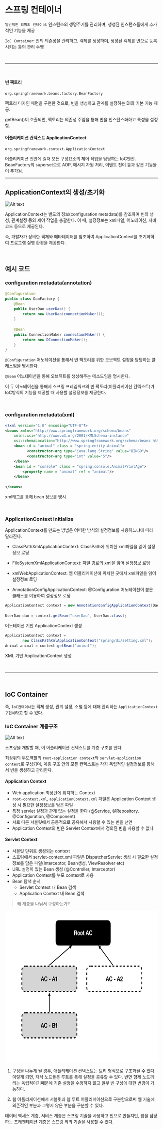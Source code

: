 
# 스프링 컨테이너

`일반적인 의미의 컨테이너`: 인스턴스의 생명주기를 관리하며, 생성된 인스턴스들에게 추가적인 기능을 제공

`IoC Container`: 빈의 의존성을 관리하고, 객체를 생성하며, 생성된 객체를 빈으로 등록시키는 등의 관리 수행

<br>

---

<br>

####  빈 팩토리
 `org.springframework.beans.factory.BeanFactory`

팩토리 디자인 패턴을 구현한 것으로, 빈을 생성하고 관계를 설정하는 DI의 기본 기능 제공.

getBean()이 호출되면, 팩토리는 의존성 주입을 툥해 빈을 인스턴스화하고 특성을 설정함.



#### 어플리케이션 컨텍스트 ApplicationContect

`org.springframework.context.ApplicationContext`

어플리케이션 전반에 걸쳐 모든 구성요소의 제어 작업을 담당하는 IoC엔진. BeanFactory의 superset으로 AOP, 메시지 자원 처리, 이벤트 전이 등과 같은 기능들이 추가됨.


---

## ApplicationContext의 생성/초기화

![Alt text](https://docs.spring.io/spring-framework/docs/current/reference/html/images/container-magic.png)

ApplicationContext는 별도의 정보(configuration metadata)를 참조하여 빈의 생성, 관계설정 등의 제어 작업을 총괄한다.
이 때, 설정정보는 xml파일, 어노테이션, 자바코드 등으로 제공된다. 

즉, 개발자가 정의한 객체와 메타데이터를 참조하여 ApplicationContext를 초기화하여 프로그램 실행 환경을 제공한다.

<br>

## 예시 코드

### configuration metadata(annotation)
```JAVA
@Configuration
public class DaoFactory {
    @Bean
    public UserDao userDao() {
        return new UserDao(connectionMaker());
    }

    @Bean
    public ConnectionMaker connectionMaker() {
        return new DConnectionMaker();
    }
}
```
`@Configuration` 어노테이션을 통해서 빈 팩토리를 위한 오브젝트 설정을 담당하는 클래스임을 명시한다.

`@Bean` 어노테이션을 통해 오브젝트를 생성해주는 메소드임을 명시한다.

이 두 어노테이션을 통해서 스프링 프레임워크의 빈 팩토리(어플리케이션 컨텍스트)가 IoC방식의 기능을 제공할 때 사용할 설정정보를 제공한다.

<br>

### configuration metadata(xml)
```XML
<?xml version="1.0" encoding="UTF-8"?>
<beans xmlns="http://www.springframework.org/schema/beans"
	xmlns:xsi="http://www.w3.org/2001/XMLSchema-instance"
	xsi:schemaLocation="http://www.springframework.org/schema/beans http://www.springframework.org/schema/beans/spring-beans.xsd">
	<bean id = "animal" class = "spring.entity.Animal">
          <constructor-arg type="java.lang.String" value="BINGO"/>
          <constructor-arg type="int" value="5"/>
	</bean>
	<bean id = "console" class = "spring.console.AnimalPrintAge">
		<property name = "animal" ref = "animal"/>
	</bean>

</beans>
```
xml태그를 통해 bean 정보를 명시


<br>

### ApplicationContext initialize

ApplicationContext를 만드는 방법은 어떠한 방식의 설정정보를 사용하느냐에 따라 달라진다. 

- ClassPathXmlApplicationContext: ClassPath에 위치한 xml파일을 읽어 설정정보 로딩

- FileSystemXmlApplicationContext: 파일 경로의 xml을 읽어 설정정보 로딩

- xmlWebApplicationContext: 웹 어플리케이션에 위치한 곳에서 xml파일을 읽어 설정정보 로딩

- AnnotationConfigApplicationContext: @Configuration 어노테이션이 붙은 클래스를 이용하여 설정정보 로딩

```JAVA
ApplicationContext context = new AnnotationConfigApplicationContext(DaoFactory.class);

UserDao dao = context.getBean("userDao", UserDao.class);
```
어노테이션 기반 ApplicationContext 생성

```JAVA
ApplicationContext context = 
		new ClassPathXmlApplicationContext("spring/di/setting.xml");
Animal animal = context.getBean("animal");
```
XML 기반 ApplicationContext 생성

<br>

---

<br>

## IoC Container

즉, `IoC컨테이너`는 객체 생성, 관계 설정, 소멸 등에 대해 관리하는 `ApplicationContext 구현체`라고 할 수 있다. <br>


### IoC Container 계층구조


![Alt text](https://jaehun2841.github.io/2018/10/21/2018-10-21-spring-context/99A34C3359FEAA8410.png)



스프링을 개발할 때, 이 어플리케이션 컨텍스트를 계층 구조를 띈다.

최상위의 부모역할의 `root-application context`와 `servlet-application context`로 구성되며, 계층 구조 안의 모든 컨텍스트는 각자 독립적인 설정정보를 통해서 빈을 생성하고 관리한다.


#### Application Context
- Web application 최상단에 위치하는 Context
- `root-context.xml`, `applicationContext.xml` 파일은 Application Context 생성 시 필요한 설정정보를 담은 파일 
- 특정 servlet 설정과 관계 없는 설정을 한다 (@Service, @Repository, @Configuration, @Component)
- 서로 다른 서블릿에서 공통적으로 공유해서 사용할 수 있는 빈을 선언
- Application Context의 빈은 Servlet Context에서 정의된 빈을 사용할 수 없다

#### Servlet Context

- 서블릿 단위로 생성되는 context
- 스프링에서 servlet-context.xml 파일은 DispatcherServlet 생성 시 필요한 설정 정보를 담은 파일(Interceptor, Bean생성, ViewResolver etc)
- URL 설정이 있는 Bean 생성 (@Controller, Interceptor)
- Application Context를 부모 context로 사용
- Bean 탐색 순서
    - Servlet Context 내 Bean 검색
    - Application Context 내 Bean 검색

>왜 계층을 나눠서 구성하는가?

<img src="/assets/images/container/application_context_hierachey.png" width="550" height="500">


1. 구성을 나누게 될 경우, 애플리케이션 컨텍스트는 트리 형식으로 구조화될 수 있다. 이렇게 되면, 자식 노드들은 루트를 통해 설정을 공유할 수 있다. 반면 형제 노드끼리는 독립적이기때문에 기존 설정을 수정하지 않고 일부 빈 구성에 대한 변경이 가능하다.

2. 웹 어플리케이션에서 서블릿과 웹 루트 어플리케이션으로 구분함으로써 웹 기술에 의존적인 부분과 그렇지 않은 부분을 구분할 수 있다. 

데이터 액세스 계층, 서비스 계층은 스프링 기술을 사용하고 빈으로 만들지만, 웹을 담당하는 프레젠테이션 계층은 스프링 외의 기술을 사용할 수 있다. 